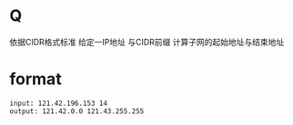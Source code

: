 # Q
依据CIDR格式标准 给定一IP地址 与CIDR前缀 计算子网的起始地址与结束地址
# format
```
input: 121.42.196.153 14
output: 121.42.0.0 121.43.255.255
```
